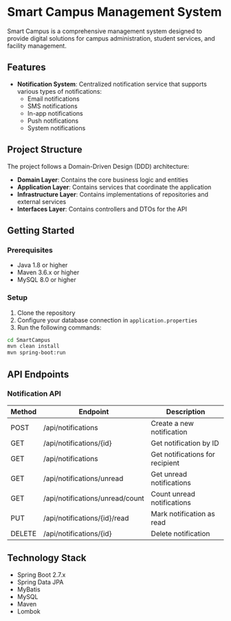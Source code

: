 # Smart Campus Management System

Smart Campus is a comprehensive management system designed to provide digital solutions for campus administration, student services, and facility management.

## Features

- **Notification System**: Centralized notification service that supports various types of notifications:
  - Email notifications
  - SMS notifications 
  - In-app notifications
  - Push notifications
  - System notifications

## Project Structure

The project follows a Domain-Driven Design (DDD) architecture:

- **Domain Layer**: Contains the core business logic and entities
- **Application Layer**: Contains services that coordinate the application
- **Infrastructure Layer**: Contains implementations of repositories and external services
- **Interfaces Layer**: Contains controllers and DTOs for the API

## Getting Started

### Prerequisites

- Java 1.8 or higher
- Maven 3.6.x or higher
- MySQL 8.0 or higher

### Setup

1. Clone the repository
2. Configure your database connection in `application.properties`
3. Run the following commands:

```bash
cd SmartCampus
mvn clean install
mvn spring-boot:run
```

## API Endpoints

### Notification API

| Method | Endpoint | Description |
|--------|----------|-------------|
| POST | /api/notifications | Create a new notification |
| GET | /api/notifications/{id} | Get notification by ID |
| GET | /api/notifications | Get notifications for recipient |
| GET | /api/notifications/unread | Get unread notifications |
| GET | /api/notifications/unread/count | Count unread notifications |
| PUT | /api/notifications/{id}/read | Mark notification as read |
| DELETE | /api/notifications/{id} | Delete notification |

## Technology Stack

- Spring Boot 2.7.x
- Spring Data JPA
- MyBatis
- MySQL
- Maven
- Lombok 